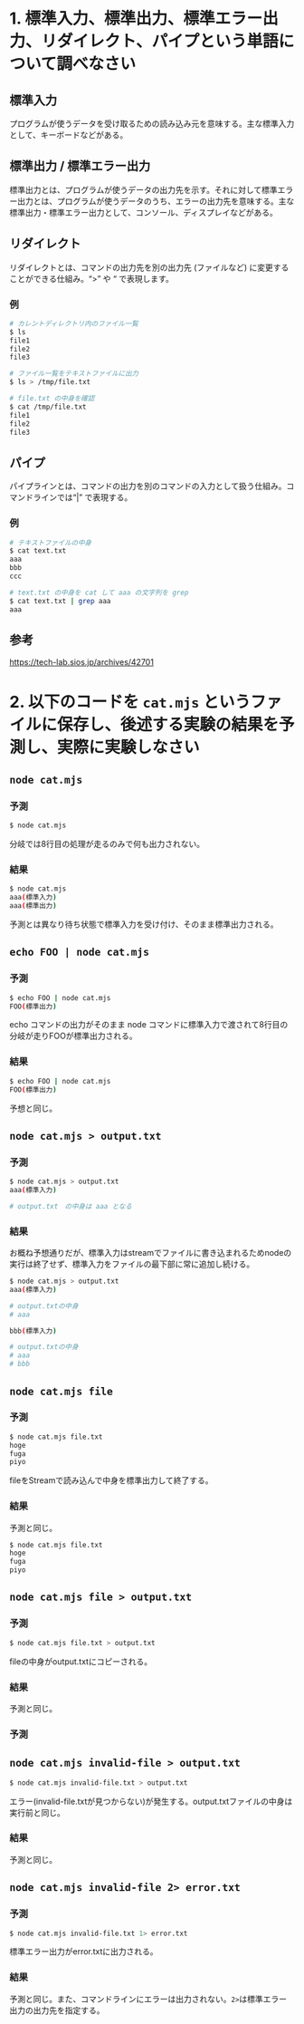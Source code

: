 # 1. 標準入力、標準出力、標準エラー出力、リダイレクト、パイプという単語について調べなさい

## 標準入力

プログラムが使うデータを受け取るための読み込み元を意味する。主な標準入力として、キーボードなどがある。

## 標準出力 / 標準エラー出力

標準出力とは、プログラムが使うデータの出力先を示す。それに対して標準エラー出力とは、プログラムが使うデータのうち、エラーの出力先を意味する。主な標準出力・標準エラー出力として、コンソール、ディスプレイなどがある。

## リダイレクト

リダイレクトとは、コマンドの出力先を別の出力先 (ファイルなど) に変更することができる仕組み。“>” や “ で表現します。

### 例

```bash
# カレントディレクトリ内のファイル一覧
$ ls
file1
file2
file3

# ファイル一覧をテキストファイルに出力
$ ls > /tmp/file.txt

# file.txt の中身を確認
$ cat /tmp/file.txt
file1
file2
file3
```

## パイプ

パイプラインとは、コマンドの出力を別のコマンドの入力として扱う仕組み。コマンドラインでは“|” で表現する。

### 例

```bash
# テキストファイルの中身
$ cat text.txt
aaa
bbb
ccc

# text.txt の中身を cat して aaa の文字列を grep
$ cat text.txt | grep aaa
aaa
```

## 参考

https://tech-lab.sios.jp/archives/42701

# 2. 以下のコードを `cat.mjs` というファイルに保存し、後述する実験の結果を予測し、実際に実験しなさい

## `node cat.mjs`

### 予測

```bash
$ node cat.mjs

```

分岐では8行目の処理が走るのみで何も出力されない。

### 結果

```bash
$ node cat.mjs
aaa(標準入力)
aaa(標準出力)
```

予測とは異なり待ち状態で標準入力を受け付け、そのまま標準出力される。

## `echo FOO | node cat.mjs`

### 予測

```bash
$ echo FOO | node cat.mjs
FOO(標準出力)

```

echo コマンドの出力がそのまま node コマンドに標準入力で渡されて8行目の分岐が走りFOOが標準出力される。

### 結果

```bash
$ echo FOO | node cat.mjs
FOO(標準出力)

```

予想と同じ。

## `node cat.mjs > output.txt`

### 予測

```bash
$ node cat.mjs > output.txt
aaa(標準入力)

# output.txt　の中身は aaa となる
```

### 結果

お概ね予想通りだが、標準入力はstreamでファイルに書き込まれるためnodeの実行は終了せず、標準入力をファイルの最下部に常に追加し続ける。

```bash
$ node cat.mjs > output.txt
aaa(標準入力)

# output.txtの中身
# aaa

bbb(標準入力)

# output.txtの中身
# aaa
# bbb
```

## `node cat.mjs file`

### 予測

```bash
$ node cat.mjs file.txt
hoge
fuga
piyo
```

fileをStreamで読み込んで中身を標準出力して終了する。

### 結果

予測と同じ。

```bash
$ node cat.mjs file.txt
hoge
fuga
piyo
```

## `node cat.mjs file > output.txt`

### 予測

```bash
$ node cat.mjs file.txt > output.txt
```

fileの中身がoutput.txtにコピーされる。

### 結果

予測と同じ。

### 予測

## `node cat.mjs invalid-file > output.txt`

```bash
$ node cat.mjs invalid-file.txt > output.txt
```

エラー(invalid-file.txtが見つからない)が発生する。output.txtファイルの中身は実行前と同じ。

### 結果

予測と同じ。

## `node cat.mjs invalid-file 2> error.txt`

### 予測

```bash
$ node cat.mjs invalid-file.txt 1> error.txt
```

標準エラー出力がerror.txtに出力される。

### 結果

予測と同じ。また、コマンドラインにエラーは出力されない。`2>`は標準エラー出力の出力先を指定する。
